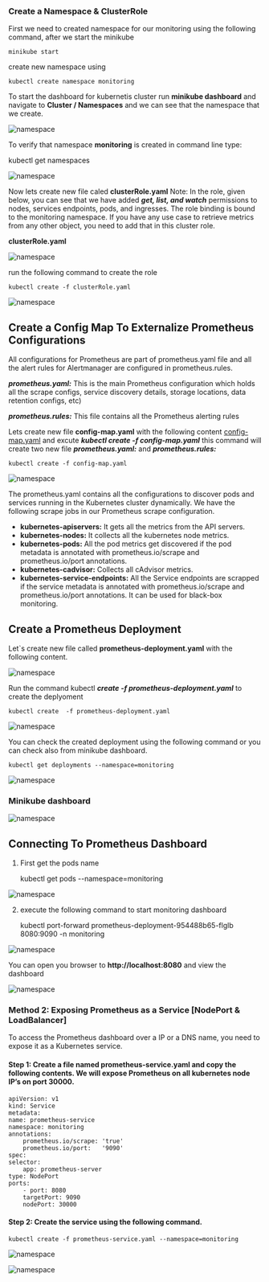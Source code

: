 ### Create a Namespace & ClusterRole

First we need to created namespace for our monitoring using the following command, after we start the minikube

    minikube start

create new namespace using 

    kubectl create namespace monitoring

To start the dashboard for kubernetis cluster run **minikube dashboard** and navigate to **Cluster / Namespaces** and we can see that the namespace that we create.

![namespace ](images/a1.png)     

To verify that namespace **monitoring** is created in command line type:

   kubectl get namespaces

![namespace ](images/1.png)     

Now lets create new file caled **clusterRole.yaml** 
Note: In the role, given below, you can see that we have added ***get, list, and watch*** permissions to nodes, services endpoints, pods, and ingresses. The role binding is bound to the monitoring namespace. If you have any use case to retrieve metrics from any other object, you need to add that in this cluster role.

**clusterRole.yaml** 

![namespace ](images/2.png)    

run the following command to create the role

    kubectl create -f clusterRole.yaml

![namespace ](images/3.png)    


## Create a Config Map To Externalize Prometheus Configurations

All configurations for Prometheus are part of prometheus.yaml file and all the alert rules for Alertmanager are configured in prometheus.rules.

***prometheus.yaml:*** This is the main Prometheus configuration which holds all the scrape configs, service discovery details, storage locations, data retention configs, etc)

***prometheus.rules:*** This file contains all the Prometheus alerting rules

Lets create new file **config-map.yaml** with the following content [config-map.yaml](https://raw.githubusercontent.com/bibinwilson/kubernetes-prometheus/master/config-map.yaml) and excute ***kubectl create -f config-map.yaml*** this command will create two new file ***prometheus.yaml:***  and ***prometheus.rules:*** 


    kubectl create -f config-map.yaml


![namespace ](images/3.png)    

The prometheus.yaml contains all the configurations to discover pods and services running in the Kubernetes cluster dynamically. We have the following scrape jobs in our Prometheus scrape configuration.

* **kubernetes-apiservers:** It gets all the metrics from the API servers.
* **kubernetes-nodes:** It collects all the kubernetes node metrics.
* **kubernetes-pods:** All the pod metrics get discovered if the pod metadata is annotated with prometheus.io/scrape and prometheus.io/port annotations.
* **kubernetes-cadvisor:** Collects all cAdvisor metrics.
* **kubernetes-service-endpoints:** All the Service endpoints are scrapped if the service metadata is annotated with prometheus.io/scrape and prometheus.io/port annotations. It can be used for black-box monitoring.

## Create a Prometheus Deployment

Let`s create new file called **prometheus-deployment.yaml** with the following content.

![namespace ](images/b6.png)   

Run the command kubectl ***create  -f prometheus-deployment.yaml***  to create the deplyoment

    kubectl create  -f prometheus-deployment.yaml 

![namespace ](images/a2.png)   

You can check the created deployment using the following command or you can check also from minikube dashboard.

    kubectl get deployments --namespace=monitoring

![namespace ](images/c1.png)   

### Minikube dashboard

![namespace ](images/c2.png)   

## Connecting To Prometheus Dashboard

1. First get the pods name
   
    kubectl get pods --namespace=monitoring

![namespace ](images/d1.png)  

2. execute the following command to start monitoring dashboard
   
   kubectl port-forward prometheus-deployment-954488b65-flglb 8080:9090 -n monitoring

![namespace ](images/d2.png)  

You can open you browser to **http://localhost:8080** and view the dashboard


![namespace ](images/d3.png)  


### Method 2: Exposing Prometheus as a Service [NodePort & LoadBalancer]

To access the Prometheus dashboard over a IP or a DNS name, you need to expose it as a Kubernetes service.

#### Step 1: Create a file named **prometheus-service.yaml** and copy the following contents. We will expose Prometheus on all kubernetes node IP’s on port 30000.

    apiVersion: v1
    kind: Service
    metadata:
    name: prometheus-service
    namespace: monitoring
    annotations:
        prometheus.io/scrape: 'true'
        prometheus.io/port:   '9090'
    spec:
    selector: 
        app: prometheus-server
    type: NodePort  
    ports:
        - port: 8080
        targetPort: 9090 
        nodePort: 30000

#### Step 2: Create the service using the following command.

    kubectl create -f prometheus-service.yaml --namespace=monitoring


![namespace ](images/d4.png)  

![namespace ](images/d5.png)  














